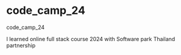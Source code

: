 # code_camp_24

code_camp_24

I learned online full stack course 2024 with Software park Thailand partnership 

